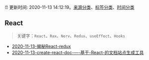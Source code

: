 :alarm_clock: 更新时间: 2020-11-13 14:12:19。[来源分类](../README.md)、[标签分类](../TAGS.md)、[时间分类](../TIMELINE.md)

## React


> 关键字：`React`、`Rax`、`Nerv`、`Redux`、`useEffect`、`Hooks`



- [2020-11-13-揭秘React-redux](https://juejin.im/post/6894542873551699976) 
- [2020-11-13-create-react-doc-—-基于-React-的文档站点生成工具](https://www.v2ex.com/t/725020) 